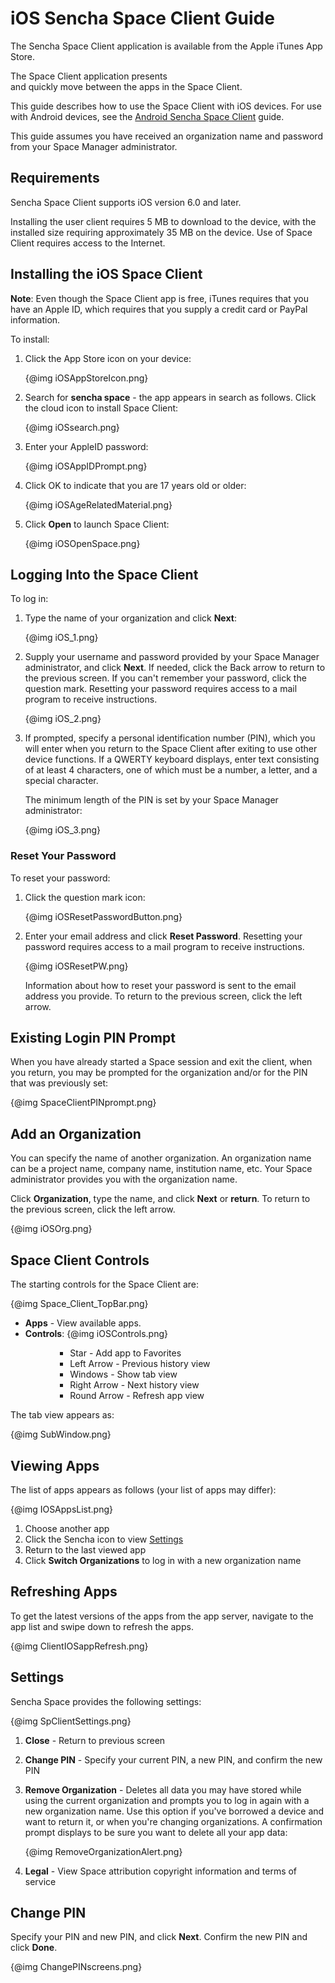 # iOS Sencha Space Client Guide

The Sencha Space Client application is available from 
the Apple iTunes App Store. 

The Space Client application presents  
and quickly move between the apps in the Space Client. 

This guide describes how to use the Space Client with iOS devices. For 
use with Android devices, see the
<a href="#!/android_client_guide">Android Sencha Space Client</a> guide.

This guide assumes you have received an organization name and
password from your Space Manager administrator.

## Requirements

Sencha Space Client supports iOS version 6.0 and later.

Installing the user client requires 5 MB to download to the device,
with the installed size requiring approximately 35 MB on the device. 
Use of Space Client requires access to the Internet.

## Installing the iOS Space Client

<b>Note</b>: Even though the Space Client app is free, iTunes requires
that you have an Apple ID, which requires that you supply a credit 
card or PayPal information.

To install:
<ol>
<li><p>Click the App Store icon on your device:</p>
{@img iOSAppStoreIcon.png}
</li>
<li><p>Search for <b>sencha space</b> - the app appears in search as follows. 
Click the cloud icon to install Space Client:</p>
{@img iOSsearch.png}
</li>
<li><p>Enter your AppleID password:</p>
{@img iOSAppIDPrompt.png}
</li>
<li><p>Click OK to indicate that you are 17 years old or older:</p>
{@img iOSAgeRelatedMaterial.png}
</li>
<li><p>Click <b>Open</b> to launch Space Client:</p>
{@img iOSOpenSpace.png}
</li>
</ol>

## Logging Into the Space Client

To log in:
<ol>
<li><p>Type the name of your organization and click <b>Next</b>:</p>

{@img iOS_1.png}
</li>
<li><p>Supply your username and password provided by your 
Space Manager administrator, and click <b>Next</b>. If needed, click the Back arrow 
to return to the previous screen. If you can't remember your password, 
click the question mark. Resetting your password requires access to a mail program to 
receive instructions.</p>

{@img iOS_2.png}
</li>
<li><p>If prompted, specify a personal identification number (PIN), which you will enter
when you return to the Space Client after exiting to use other device functions.
If a QWERTY keyboard displays, enter text consisting of at least 4 characters,
one of which must be a number, a letter, and a special character.</p>

<p>The minimum length of the PIN is set by your Space Manager administrator:</p>

{@img iOS_3.png}</li>
</ol>


### Reset Your Password

To reset your password:

<ol>
<li><p>Click the question mark icon:</p>

{@img iOSResetPasswordButton.png}</li>
<li><p>Enter your email address 
and click <b>Reset Password</b>. Resetting your password 
requires access to a mail program to 
receive instructions.</p>

{@img iOSResetPW.png}

<p>Information about how to reset your password is sent to the email
address you provide. To return to the previous screen, click the left arrow.</p></li>
</ol>

## Existing Login PIN Prompt

When you have already started a Space session and exit the client, when
you return, you may be prompted for the organization and/or for the PIN
that was previously set:

{@img SpaceClientPINprompt.png}

## Add an Organization

You can specify the name of another organization. An organization name 
can be a project name, company name, institution name, etc. 
Your Space administrator provides you with the organization name.

Click <b>Organization</b>, type the name, and click <b>Next</b> or <b>return</b>.
To return to the previous screen, click the left arrow.

{@img iOSOrg.png}

## Space Client Controls

The starting controls for the Space Client are:

{@img Space_Client_TopBar.png}

<ul>
<li><b>Apps</b> - View available apps.</li>
<li><b>Controls</b>:
{@img iOSControls.png}
	<ul><ul>
		<ul>
		<li>Star - Add app to Favorites</li>
		<li>Left Arrow - Previous history view</li>
		<li>Windows - Show tab view</li>
		<li>Right Arrow - Next history view</li>
		<li>Round Arrow - Refresh app view</li>
		</ul>
	</ul></ul>
</li>
</ul>

The tab view appears as:

{@img SubWindow.png}


## Viewing Apps

The list of apps appears as follows (your list of apps may differ):

{@img IOSAppsList.png}

<ol>
<li>Choose another app</li>
<li>Click the Sencha icon to view <a href="#Settings">Settings</a></li>
<li>Return to the last viewed app</li>
<li>Click <b>Switch Organizations</b> to log in with a new organization name</li>
</ol>

## Refreshing Apps

To get the latest versions of the apps from the app server, navigate to the 
app list and swipe down to refresh the apps.

{@img ClientIOSappRefresh.png}

<a name="Settings"></a>
## Settings 

Sencha Space provides the following settings:

{@img SpClientSettings.png}

<ol>
<li><p><b>Close</b> - Return to previous screen</p></li>
<li><p><b>Change PIN</b> - Specify your current PIN, a new PIN, 
and confirm the new PIN</p></li>
<li><p><b>Remove Organization</b> - Deletes all data you may have stored while 
using the current organization and prompts you to log in again with a new 
organization name. Use this option if you've borrowed a device and want 
to return it, or when you're changing organizations. A confirmation prompt 
displays to be sure you want to delete all your app data:</p>
{@img RemoveOrganizationAlert.png}
</li>
<li><p><b>Legal</b> - View Space attribution copyright 
information and terms of service</p></li>
</ol>

## Change PIN

Specify your PIN and new PIN, and click <b>Next</b>. 
Confirm the new PIN and click <b>Done</b>.

{@img ChangePINscreens.png}
